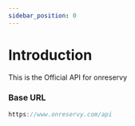 ```yaml
---
sidebar_position: 0
---
```


# Introduction

This is the Official API for onreservy

### Base URL

```jsx
https://www.onreservy.com/api
```
